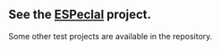 __See the [ESPecIal](https://github.com/metc/ScalaTest/tree/master/especial) project.__
--
Some other test projects are available in the repository.
